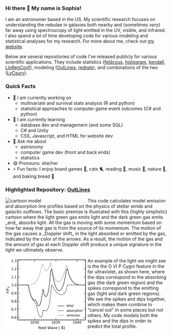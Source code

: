 <!--
**sflury/sflury** is a ✨ _special_ ✨ repository because its `README.md` (this file) appears on your GitHub profile.

Here are some ideas to get you started:
- 👯 I’m looking to collaborate on ...
- 🤔 I’m looking for help with ...
- 📫 How to reach me: s.r.flury@gmail.com
-->
### Hi there 👋 My name is Sophia!

I am an astronomer based in the US. My scientific research focuses on understanding the nebulae in galaxies both 
nearby and (sometimes _very_) far away using spectroscopy of light emitted in the UV, visible, and infrared. 
I also spend a lot of time developing code for various modeling and statistical analyses for my research. For more
about me, check out [my website](https://sflury.github.io).

Below are several repositories of code I've released publicly for various scientific applications. They include
statistics ([feldcous](https://www.github.com/sflury/feldcous), [histogram](https://www.github.com/sflury/histogram),
[kendall](https://www.github.com/sflury/kendall), [LinRegConf](https://github.com/sflury/LinRegConf)), 
modeling ([OutLines](https://www.github.com/sflury/OutLines), [redneb](https://www.github.com/sflury/redneb)), and
combinations of the two ([LyCsurv](https://github.com/sflury/LyCsurv)).

### Quick Facts
- 🔭 I am currently working on
  - multivariate and survival stats analysis (R and python)
  - statistical approaches to computer game event outcomes (C# and python)
- 🌱 I am currently learning
  - database dev and management (and some SQL)
  - C# and Unity
  - CSS, Javascript, and HTML for website dev
- 💬 Ask me about
  - astronomy
  - computer game dev (front and back ends)
  - statistics
- 😄 Pronouns: she/her
- ⚡ Fun facts: I enjoy board games 🎲, cats 🐈, reading 📖, music 🎹, nature 🍃, and baking bread 🥖

### Highlighted Repository: [OutLines](https://www.github.com/sflury/OutLines)

<img width="256" alt="cartoon model" align="left" src="https://github.com/sflury/sflury/assets/42982705/65c6909a-ff77-4709-a894-d21d63acc1db">
This code calculates model emission and absorption line profiles based on the physics of stellar winds and galactic
outflows. The basic premise is illustrated with this (highly simplistic) cartoon where the light green gas emits
light and the dark green gas emits _and_ absorbs light. All the gas is moving with some momentum based on how far
away that gas is from the source of its momentum. The motion of the gas causes a _Doppler shift_ in the light 
absorbed or emitted by the gas, indicated by the color of the arrows. As a result, the motion of the gas and the 
amount of gas at each Doppler shift produce a unique signature in the light we ultimately observe.  <br><br>

<img width="256" alt="O VI profile" align="left" src="https://github.com/sflury/OutLines/blob/main/ovi_examp.png">
An example of the light we might see is the the O VI P Cygni feature in the far ultraviolet, as shown here, where
the dips correspond to the absorbing gas (the dark green region) and the spikes correspond to the emitting gas
(light and dark green regions). We see the spikes and dips together, which makes them combine to "cancel out"
in some places but not others. My code models both the spikes and the dips in order to predict the total profile.
